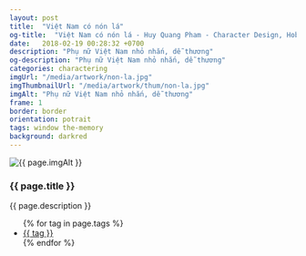 ```yaml
---
layout: post
title:  "Việt Nam có nón lá"
og-title:  "Việt Nam có nón lá - Huy Quang Pham - Character Design, Hobbyist Artist"
date:   2018-02-19 00:28:32 +0700
description: "Phụ nữ Việt Nam nhỏ nhắn, dễ thương"
og-description: "Phụ nữ Việt Nam nhỏ nhắn, dễ thương"
categories: charactering
imgUrl: "/media/artwork/non-la.jpg"
imgThumbnailUrl: "/media/artwork/thum/non-la.jpg"
imgAlt: "Phụ nữ Việt Nam nhỏ nhắn, dễ thương"
frame: 1
border: border
orientation: potrait
tags: window the-memory
background: darkred
---
```

<article class="content">
  <div class="wrapper wrapper-img">
    <img id="c" class="pic {{ if page.frame }} {{ "pic-frame" }} {{ endif }}" src="{{ page.imgUrl | absolute_url }}" alt="{{ page.imgAlt }}" style="background-color: {{ page.background }}" />
  </div>
  <h3 class="title">{{ page.title }}</h3>
  <p class="des">{{ page.description }}</p>
  <ul class="tags">
    {% for tag in page.tags %}
      <li><a href="#">{{ tag }}</a></li>
    {% endfor %}
  </ul>
</article>
